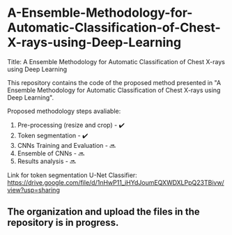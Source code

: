 # A-Ensemble-Methodology-for-Automatic-Classification-of-Chest-X-rays-using-Deep-Learning

Title: A Ensemble Methodology for Automatic Classification of Chest X-rays using Deep Learning

This repository contains the code of the proposed method presented in "A Ensemble Methodology for Automatic Classification of Chest X-rays using Deep Learning".

Proposed methodology steps avaliable:

1. Pre-processing (resize and crop) - ✔️
2. Token segmentation - ✔️
3. CNNs Training and Evaluation - 🔜
4. Ensemble of CNNs - 🔜
5. Results analysis - 🔜

Link for token segmentation U-Net Classifier: https://drive.google.com/file/d/1nHwP11_iHYdJoumEQXWDXLPpQ23TBivw/view?usp=sharing

## The organization and upload the files in the repository is in progress.
